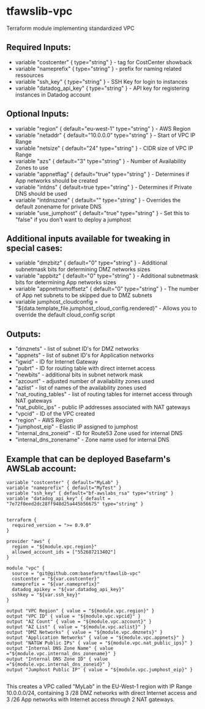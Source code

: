# tfawslib-vpc
Terraform module implementing standardized VPC

## Required Inputs:  
+ variable "costcenter" { type="string" } - tag for CostCenter showback
+ variable "nameprefix" { type="string" } - prefix for naming related ressources
+ variable "ssh_key" { type="string" } - SSH Key for login to instances
+ variable "datadog_api_key" { type="string" } - API key for registering instances in Datadog account

## Optional Inputs:
+ variable "region" { default="eu-west-1" type="string" } - AWS Region
+ variable "netaddr" { default="10.0.0.0" type="string" } - Start of VPC IP Range
+ variable "netsize" { default="24" type="string" } - CIDR size of VPC IP Range
+ variable "azs" { default="3" type="string" } - Number of Availability Zones to use
+ variable "appnetflag" { default="true" type="string" } - Determines if App networks should be created
+ variable "intdns" { default=true type="string" } - Determines if Private DNS should be used
+ variable "intdnszone" { default="" type="string" } - Overrides the default zonename for private DNS
+ variable "use_jumphost" { default="true" type="string" } - Set this to "false" if you don't want to deploy a jumphost

## Additional inputs available for tweaking in special cases:
+ variable "dmzbitz" { default="0" type="string" } - Additional subnetmask bits for determining DMZ networks sizes
+ variable "appbitz" { default="0" type="string" } - Additional subnetmask bits for determining App networks sizes
+ variable "appnetnumoffsetz" { default="0" type="string" } - The number of App net subnets to be skipped due to DMZ subnets
+ variable jumphost_cloudconfig = "${data.template_file.jumphost_cloud_config.rendered}" - Allows you to override the default cloud_config script



## Outputs:  
+ "dmznets" - list of subnet ID's for DMZ networks  
+ "appnets" - list of subnet ID's for Application networks  
+ "igwid" - ID for Internet Gateway  
+ "pubrt" - ID for routing table with direct internet access  
+ "newbits" - additional bits in subnet network mask  
+ "azcount" - adjusted number of availability zones used  
+ "azlist" - list of names of the availability zones used  
+ "nat_routing_tables" - list of routing tables for internet access through NAT gateways  
+ "nat_public_ips" - public IP addresses associated with NAT gateways  
+ "vpcid" - ID of the VPC created  
+ "region" - AWS Region
+ "jumphost_eip" - Elastic IP assigned to jumphost
+ "internal_dns_zoneid" - ID for Route53 Zone used for internal DNS
+ "internal_dns_zonename" - Zone name used for internal DNS


## Example that can be deployed Basefarm's AWSLab account:
```hcl
variable "costcenter" { default="MyLab" }  
variable "nameprefix" { default="MyTest" }  
variable "ssh_key" { default="bf-awslabs_rsa" type="string" }
variable "datadog_api_key" { default = "7e72f0eed2dc28ff948d25a445b56675" type="string" }

  
terraform {
  required_version = ">= 0.9.0"
}

provider "aws" {
  region = "${module.vpc.region}"
  allowed_account_ids = ["552687213402"]
}

module "vpc" {  
  source = "git@github.com:basefarm/tfawslib-vpc"  
  costcenter = "${var.costcenter}"  
  nameprefix = "${var.nameprefix}"  
  datadog_apikey = "${var.datadog_api_key}"
  sshkey = "${var.ssh_key}"
}

output "VPC Region" { value = "${module.vpc.region}" }
output "VPC ID" { value = "${module.vpc.vpcid}" }
output "AZ Count" { value = "${module.vpc.azcount}" }
output "AZ List" { value = "${module.vpc.azlist}" }
output "DMZ Networks" { value = "${module.vpc.dmznets}" }
output "Application Networks" { value = "${module.vpc.appnets}" }
output "NATGW Public IPs" { value = "${module.vpc.nat_public_ips}" }
output "Internal DNS Zone Name" { value ="${module.vpc.internal_dns_zonename}" }
output "Internal DNS Zone ID" { value ="${module.vpc.internal_dns_zoneid}" }
output "Jumphost Public IP" { value = "${module.vpc.jumphost_eip}" }
  
```
This creates a VPC called "MyLab" in the EU-West-1 region with IP Range 10.0.0.0/24, containing 3 /28 DMZ networks with direct Internet access and 3 /26 App networks with Internet access through 2 NAT gateways.
   
